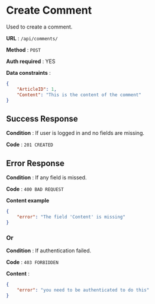# Create Comment

Used to create a comment.

**URL** : `/api/comments/`

**Method** : `POST`

**Auth required** : YES

**Data constraints** :

```json
{
    "ArticleID": 1,
    "Content": "This is the content of the comment"
}
```

## Success Response

**Condition** : If user is logged in and no fields are missing.

**Code** : `201 CREATED`

## Error Response

**Condition** : If any field is missed.

**Code** : `400 BAD REQUEST`

**Content example**

```json
{
    "error": "The field 'Content' is missing"
}
```
### Or

**Condition** : If authentication failed.

**Code** : `403 FORBIDDEN`

**Content** : 

```json
{
    "error": "you need to be authenticated to do this"
}
```
